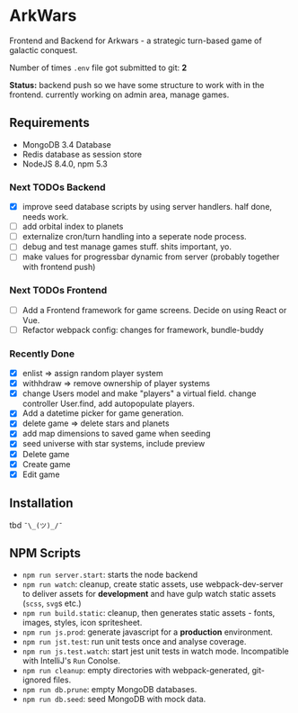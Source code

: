# ArkWars

Frontend and Backend for Arkwars - a strategic turn-based game of galactic conquest.

Number of times `.env` file got submitted to git: **2** 

**Status:** backend push so we have some structure to work with in the frontend. currently working on admin area, manage games.

## Requirements

* MongoDB 3.4 Database
* Redis database as session store
* NodeJS 8.4.0, npm 5.3

### Next TODOs Backend
- [x] improve seed database scripts by using server handlers. half done, needs work.
- [ ] add orbital index to planets
- [ ] externalize cron/turn handling into a seperate node process.
- [ ] debug and test manage games stuff. shits important, yo.
- [ ] make values for progressbar dynamic from server (probably together with frontend push)

### Next TODOs Frontend

- [ ] Add a Frontend framework for game screens. Decide on using React or Vue.
- [ ] Refactor webpack config: changes for framework, bundle-buddy

### Recently Done
- [x] enlist => assign random player system
- [x] withhdraw => remove ownership of player systems
- [x] change Users model and make "players" a virtual field. change controller User.find, add autopopulate players.
- [x] Add a datetime picker for game generation.
- [x] delete game => delete stars and planets
- [x] add map dimensions to saved game when seeding
- [x] seed universe with star systems, include preview
- [x] Delete game
- [x] Create game
- [x] Edit game  

## Installation

tbd `¯\_(ツ)_/¯`

## NPM Scripts

* `npm run server.start`: starts the node backend
* `npm run watch`: cleanup, create static assets, use webpack-dev-server to deliver assets for **development** and have gulp watch static assets (`scss`, `svg`s etc.)
* `npm run build.static`: cleanup, then generates static assets - fonts, images, styles, icon spritesheet.
* `npm run js.prod`: generate javascript for a **production** environment.
* `npm run jst.test`: run unit tests once and analyse coverage.
* `npm run js.test.watch`: start jest unit tests in watch mode. Incompatible with IntelliJ's `Run` Conolse.
* `npm run cleanup`: empty directories with webpack-generated, git-ignored files.
* `npm run db.prune`: empty MongoDB databases.
* `npm run db.seed`: seed MongoDB with mock data.
